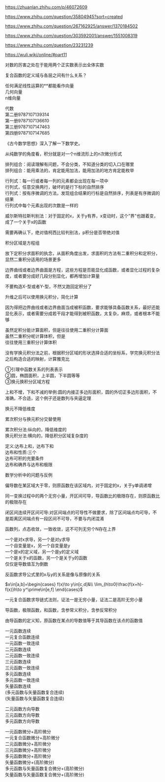 https://zhuanlan.zhihu.com/p/46072609  
  
https://www.zhihu.com/question/35804945?sort=created  
  
https://www.zhihu.com/question/267162925/answer/1370184502  
  
https://www.zhihu.com/question/303592001/answer/1551008319  
  
https://www.zhihu.com/question/23231239  
  
https://wuli.wiki/online/#part11  
  
对数的厉害之处在于能用两个正实数表示出全体实数  
  
复合函数的定义域与各层之间有什么关系？  
  
任何满足线性运算的**都能看作向量  
几何向量  
n维向量  
  
代数  
第二册9787107139314  
第一册9787107136610  
第三册9787107147463  
第四册9787107147685  
  
《古今数学思想》深入了解一下数学史。  
  
从纯数学的角度看，积分就是对一个n维流形上的n次微分形式  
  
排列组合：阅读理解有问题，不会分类，不知道分类的切入口在哪里  
排列组合：能用乘法的，肯定能用加法，能用加法的地方肯定能枚举  
  
行列式：每一行或者每一列的元素都会出现在每一项中  
行列式，任意交换两行，破坏的是行下标的自然排序  
行列式：按有序微调的方法，发现组合结果的行标是自然排序，列表是有序微调的结果  
行列式中每个元素出现的次数是一样的  
  
  
威尔斯特拉斯判别法：对于固定的x，关于y有界，x变动时，这个"界"也跟着变，成了一个关于x的函数  
  
需要再确认下，绝对值柯西比较判别法，p积分是否带绝对值  
  
积分区域是方程组  
  
放下定积分求面积的执念，从面积角度出发，求面积的方法有二重积分和定积分，显然二重积分适用的场景更多  
  
边界曲线或者边界曲面是方程，这些方程是否能显化成函数，或者显化过程的复杂度，或者要分成好几段分别显化，都再增加计算量  
  
不要构造X-型或者Y-型，不然又跑回定积分了  
  
升维之后可以使用换元积分，简化计算  
  
因为得把边界曲线或者边界曲面当成被积函数，要求能够具备函数关系，最好还能显化表示，或者需要分成若干段才能得到被积函数，太复杂，麻烦，或者根本不能够  
  
虽然定积分能计算面积，但是往往使用二重积分计算面  
虽然二重积分呢计算体积，但是  
往往使用三重积分计算体积  
  
没有学换元积分法之前，根据积分区域的形状选择合适的坐标系，学完换元积分法之后构造合适的映射，计算雅克比  
  
①引理中函数关系的列表表示  
②圆，椭圆面积，上半圆，下半圆等等  
③换元换积分区域方程  
  
  
上和不增，下和不减的举例:圆的内接正多边形面积，圆的外切正多边形面积，不准确，不合适，这个例子还是数列与夹逼定理  
  
换元不降低维度  
  
累次积分与换元积分交替使用  
  
  
累次积分法:纵向的，降低维度的  
换元积分法:横向的，降低积分区域复杂度的  
  
定义:达布上和，达布下和  
达布和性质:三个  
达布可积的充要条件  
达布和确界与达布和极限  
  
数学分析中的问题与反例  
  
偏导数在某区域大于零，则原函数在该区域内，对于固定的x，关于y单调递增  
  
同一变换过程中的两个无穷小量，开区间可导，导函数比的极限存在，则原函数比的极限存在  
  
闭区间连续开区间可导:对区间端点的可导性不做要求，除了区间端点均可导，不是距离区间端点有一段区间不可导，不要与内闭混淆  
  
函数列，点态收敛，一致收敛，这不可列无穷个N存在上界  
  
一个是对x求导，另一个是对y求导  
一个自变量是x，另一个自变量是y  
一个是x的定义域，另一个是y的定义域  
一个是关于x的函数，另一个是关于y的函数  
仅仅是导数值互为倒数  
  
反函数求导公式里的x与y的关系是像与原像的关系  
  
 $x\in[a,b]=\begin{cases}  
f(x)\to y\in[c,d]&\\  
\lim_{h\to0}\frac{f(x+h)-f(x)}h\to y^\prime\in[e,f]  
\end{cases}$   
  
一元复合函数求导链式法则，证法一是无穷小量，证法二是高阶无穷小量  
  
导函数，极限函数，和函数，含参常义积分，含参反常积分  
  
由导函数的定义知，原函数在某点的导数值等于其导函数在该点的函数值  
  
一元函数连续  
一元复合函数连续  
一元函数一致连续  
二元函数连续  
二元函数一致连续  
三元函数连续  
三元函数一致连续  
多元函数连续  
多元函数一致连续  
矢量函数连续  
(多元函数与矢量函数复合连续)  
(矢量函数与矢量函数复合连续)  
  
  
二元函数方向导数  
三元函数方向导数  
多元函数方向导数  
  
  
一元函数微分+高阶微分  
一元复合函数微分+高阶微分  
二元函数微分+高阶微分  
三元函数微分+高阶微分  
多元函数微分+高阶微分  
矢量函数微分+(高阶微分)  
多元函数与矢量函数复合微分+(高阶微分)  
矢量函数与矢量函数复合微分+(高阶微分)  
  
